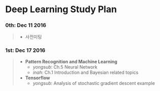# Deep Learning Study Plan

### 0th: Dec 11 2016
>- 사전미팅

### 1st: Dec 17 2016
>- **Pattern Recognition and Machine Learning**
>    - *yongsub*: Ch.5 Neural Network
>    - *inah*: Ch.1 Introduction and Bayesian related topics
>- **Tensorflow**
>    - *yongsub*: Analysis of stochastic gradient descent example
